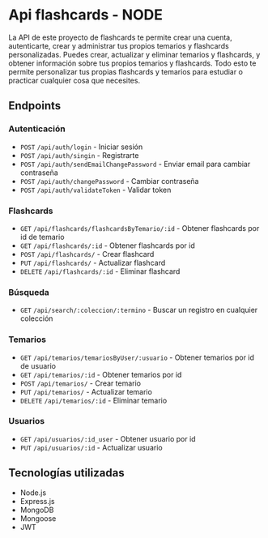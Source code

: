 # Api flashcards - NODE

La API de este proyecto de flashcards te permite crear una cuenta, autenticarte, crear y administrar tus propios temarios y flashcards personalizadas. Puedes crear, actualizar y eliminar temarios y flashcards, y obtener información sobre tus propios temarios y flashcards. Todo esto te permite personalizar tus propias flashcards y temarios para estudiar o practicar cualquier cosa que necesites.

## Endpoints

### Autenticación

- `POST` `/api/auth/login` - Iniciar sesión
- `POST` `/api/auth/singin` - Registrarte
- `POST` `/api/auth/sendEmailChangePassword` - Enviar email para cambiar contraseña
- `POST` `/api/auth/changePassword` - Cambiar contraseña
- `POST` `/api/auth/validateToken` - Validar token

### Flashcards

- `GET` `/api/flashcards/flashcardsByTemario/:id` - Obtener flashcards por id de temario
- `GET` `/api/flashcards/:id` - Obtener flashcards por id
- `POST` `/api/flashcards/` - Crear flashcard
- `PUT` `/api/flashcards/` - Actualizar flashcard
- `DELETE` `/api/flashcards/:id` - Eliminar flashcard

### Búsqueda

- `GET` `/api/search/:coleccion/:termino` - Buscar un registro en cualquier colección

### Temarios

- `GET` `/api/temarios/temariosByUser/:usuario` - Obtener temarios por id de usuario
- `GET` `/api/temarios/:id` - Obtener temarios por id
- `POST` `/api/temarios/` - Crear temario
- `PUT` `/api/temarios/` - Actualizar temario
- `DELETE` `/api/temarios/:id` - Eliminar temario

### Usuarios

- `GET` `/api/usuarios/:id_user` - Obtener usuario por id
- `PUT` `/api/usuarios/:id` - Actualizar usuario


## Tecnologías utilizadas
- Node.js
- Express.js
- MongoDB
- Mongoose
- JWT

